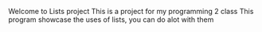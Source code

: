 Welcome to Lists project
This is a project for my programming 2 class
This program showcase the uses of lists, you can do alot with them